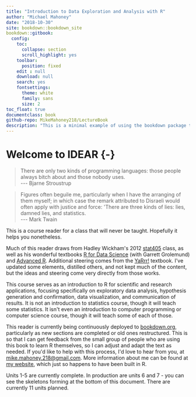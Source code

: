 ```yaml
---
title: "Introduction to Data Exploration and Analysis with R"
author: "Michael Mahoney"
date: "2018-10-30"
site: bookdown::bookdown_site
bookdown::gitbook:
  config:
    toc:
      collapse: section
      scroll_highlight: yes
    toolbar:
      position: fixed
    edit : null
    download: null
    search: yes
    fontsettings:
      theme: white
      family: sans
      size: 2
toc_float: true
documentclass: book
github-repo: MikeMahoney218/LectureBook
description: "This is a minimal example of using the bookdown package to write a book. The output format for this example is bookdown::gitbook."
---
```


# Welcome to IDEAR {-}

> There are only two kinds of programming languages: those people always bitch about and those nobody uses.  
> --- Bjarne Stroustrup  

>Figures often beguile me, particularly when I have the arranging of them myself; in which case the remark attributed to Disraeli would often apply with justice and force: 'There are three kinds of lies: lies, damned lies, and statistics.  
> --- Mark Twain

This is a course reader for a class that will never be taught. Hopefully it helps you nonetheless.

Much of this reader draws from Hadley Wickham's 2012 [stat405](http://stat405.had.co.nz/) class, as well as his wonderful textbooks [R for Data Science](http://r4ds.had.co.nz/index.html) (with Garrett Grolemund) and [Advanced R](https://adv-r.hadley.nz/index.html). Additional steering comes from the [YaRrr!](https://bookdown.org/ndphillips/YaRrr/) textbook. I've updated some elements, distilled others, and not kept much of the content, but the ideas and steering come very directly from those works.

This course serves as an introduction to R for scientific and research applications, focusing specifically on exploratory data analysis, hypothesis generation and confirmation, data visualization, and communication of results. It is not an introduction to statistics course, though it will teach some statistics. It isn't even an introduction to computer programming or computer science course, though it will teach some of each of those. 

This reader is currently being continuously deployed to  [bookdown.org](https://bookdown.org/connect/#/apps/2008/access), particularly as new sections are completed or old ones restructured. This is so that I can get feedback from the small group of people who are using this book to learn R themselves, so I can adjust and adapt the text as needed. If you'd like to help with this process, I'd love to hear from you, at <mike.mahoney.218@gmail.com>. More information about me can be found at [my website](https://www.mikemahoney218.com), which just so happens to have been built in R.

Units 1-5 are currently complete. In production are units 6 and 7 - you can see the skeletons forming at the bottom of this document. There are currently 11 units planned.
